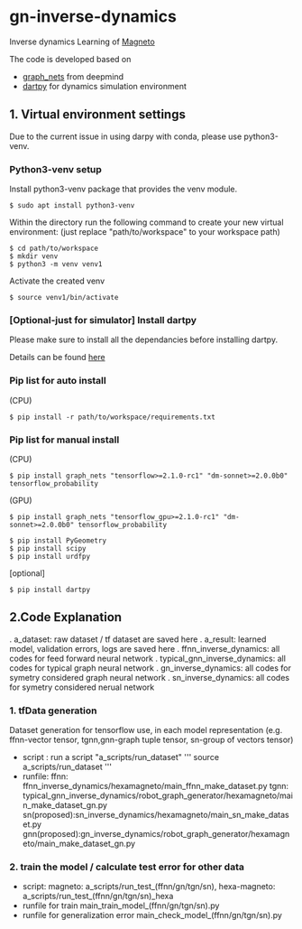 # gn-inverse-dynamics
Inverse dynamics Learning of [Magneto](https://research.csiro.au/robotics/paper-magneto-a-versatile-multi-limbed-inspection-robot/)

The code is developed based on
- [graph_nets](https://github.com/deepmind/graph_nets) from deepmind
- [dartpy](https://github.com/dartsim/dart) for dynamics simulation environment 

## 1. Virtual environment settings
Due to the current issue in using darpy with conda, please use python3-venv.

### Python3-venv setup
Install python3-venv package that provides the venv module.
```
$ sudo apt install python3-venv
```
Within the directory run the following command to create your new virtual environment:
(just replace "path/to/workspace" to your workspace path)
```
$ cd path/to/workspace
$ mkdir venv
$ python3 -m venv venv1
```
Activate the created venv
```
$ source venv1/bin/activate
```

### [Optional-just for simulator] Install dartpy 
Please make sure to install all the dependancies before installing dartpy. 

Details can be found [here](https://dartsim.github.io/install_dartpy_on_ubuntu.html)

### Pip list for auto install
(CPU)
```
$ pip install -r path/to/workspace/requirements.txt
```

### Pip list for manual install
(CPU)
```
$ pip install graph_nets "tensorflow>=2.1.0-rc1" "dm-sonnet>=2.0.0b0" tensorflow_probability
```
(GPU)
```
$ pip install graph_nets "tensorflow_gpu>=2.1.0-rc1" "dm-sonnet>=2.0.0b0" tensorflow_probability
```

```
$ pip install PyGeometry
$ pip install scipy
$ pip install urdfpy
```
[optional]
```
$ pip install dartpy
```

## 2.Code Explanation
. a_dataset: raw dataset / tf dataset are saved here
. a_result: learned model, validation errors, logs are saved here
. ffnn_inverse_dynamics: all codes for feed forward neural network 
. typical_gnn_inverse_dynamics: all codes for typical graph neural network
. gn_inverse_dynamics: all codes for symetry considered graph neural network
. sn_inverse_dynamics: all codes for symetry considered nerual network

### 1. tfData generation 
Dataset generation for tensorflow use, in each model representation
(e.g. ffnn-vector tensor, tgnn,gnn-graph tuple tensor, sn-group of vectors tensor)
- script : 
  run a script "a_scripts/run_dataset"
  '''
  source a_scripts/run_dataset
  '''
- runfile:
  ffnn: ffnn_inverse_dynamics/hexamagneto/main_ffnn_make_dataset.py 
  tgnn: typical_gnn_inverse_dynamics/robot_graph_generator/hexamagneto/main_make_dataset_gn.py
  sn(proposed):sn_inverse_dynamics/hexamagneto/main_sn_make_dataset.py
  gnn(proposed):gn_inverse_dynamics/robot_graph_generator/hexamagneto/main_make_dataset_gn.py
  
### 2. train the model / calculate test error for other data 
- script: 
  magneto: a_scripts/run_test_(ffnn/gn/tgn/sn), 
  hexa-magneto: a_scripts/run_test_(ffnn/gn/tgn/sn)_hexa
- runfile for train
  main_train_model_(ffnn/gn/tgn/sn).py 
- runfile for generalization error
  main_check_model_(ffnn/gn/tgn/sn).py
